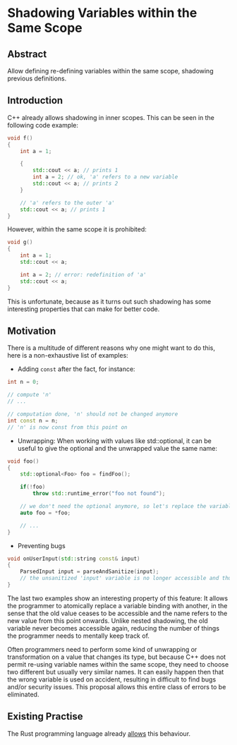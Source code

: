 # Shadowing Variables within the Same Scope

## Abstract
Allow defining re-defining variables within the same scope, shadowing previous definitions.

## Introduction
C++ already allows shadowing in inner scopes. This can be seen in the following code example:

```cpp
void f()
{
	int a = 1;

	{
		std::cout << a; // prints 1
		int a = 2; // ok, 'a' refers to a new variable
		std::cout << a; // prints 2
	}

	// 'a' refers to the outer 'a'
	std::cout << a; // prints 1
}
```

However, within the same scope it is prohibited:

```cpp
void g()
{
	int a = 1;
	std::cout << a;

	int a = 2; // error: redefinition of 'a'
	std::cout << a;
}
```

This is unfortunate, because as it turns out such shadowing has some interesting properties that can make for better code.

## Motivation

There is a multitude of different reasons why one might want to do this, here is a non-exhaustive list of examples:
- Adding `const` after the fact, for instance:

```cpp
int n = 0;

// compute 'n'
// ...

// computation done, 'n' should not be changed anymore
int const n = n;
// 'n' is now const from this point on
```

- Unwrapping: When working with values like std::optional, it can be useful to give the optional and the unwrapped value the same name:

```cpp
void foo()
{
	std::optional<Foo> foo = findFoo();

	if(!foo)
		throw std::runtime_error("foo not found");

	// we don't need the optional anymore, so let's replace the variable binding
	auto foo = *foo;

	// ...
}
```

- Preventing bugs
```cpp
void onUserInput(std::string const& input)
{
	ParsedInput input = parseAndSanitize(input);
	// the unsanitized 'input' variable is no longer accessible and thus cannot be used by accident
}
```

The last two examples show an interesting property of this feature: It allows the programmer to atomically replace a variable binding with another, in the sense that the old value ceases to be accessible and the name refers to the new value from this point onwards. Unlike nested shadowing, the old variable never becomes accessible again, reducing the number of things the programmer needs to mentally keep track of.

Often programmers need to perform some kind of unwrapping or transformation on a value that changes its type, but because C++ does not permit re-using variable names within the same scope, they need to choose two different but usually very similar names. It can easily happen then that the wrong variable is used on accident, resulting in difficult to find bugs and/or security issues. This proposal allows this entire class of errors to be eliminated.

## Existing Practise
The Rust programming language already [allows][1] this behaviour.

[1]: https://doc.rust-lang.org/rust-by-example/variable_bindings/scope.html

